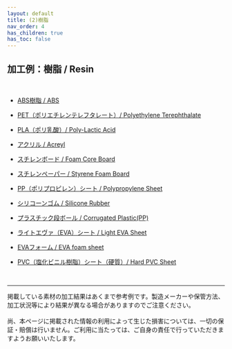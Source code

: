 ```yaml
---
layout: default
title: (2)樹脂
nav_order: 4
has_children: true
has_toc: false
---
```


## 加工例：樹脂 / Resin
<br>

* [ABS樹脂 / ABS](03-1-abs.md)

* [PET（ポリエチレンテレフタレート）/ Polyethylene Terephthalate](03-2-pet.md)

* [PLA（ポリ乳酸）/ Poly-Lactic Acid](03-3-pla.md)

* [アクリル / Acreyl](03-4-acryl.md)

* [スチレンボード / Foam Core Board](03-5-styrene-b.md)

* [スチレンペーパー / Styrene Foam Board](03-6-styrene-p.md)

* [PP（ポリプロピレン）シート / Polypropylene Sheet](03-7-pp.md)

* [シリコーンゴム / Silicone Rubber](03-8-silicone.md)

* [プラスチック段ボール / Corrugated Plastic(PP)](03-9-p-cb.md)

* [ライトエヴァ（EVA）シート / Light EVA Sheet](03-10-lighteva.md)

* [EVAフォーム / EVA foam sheet](03-11-eva.md)

* [PVC（塩化ビニル樹脂）シート（硬質）/ Hard PVC Sheet](03-12-pvc.md)

<br>

---

掲載している素材の加工結果はあくまで参考例です。製造メーカーや保管方法、加工状況等により結果が異なる場合がありますのでご注意ください。<br>
<br>
尚、本ページに掲載された情報の利用によって生じた損害については、一切の保証・賠償は行いません。ご利用に当たっては、ご自身の責任で行っていただきますようお願いいたします。

<br><br><br>